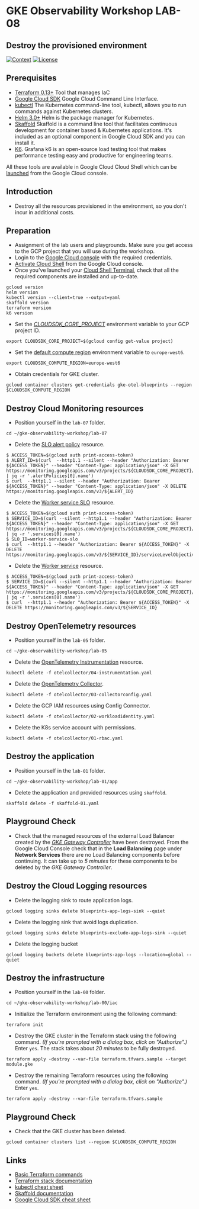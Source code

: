 # GKE Observability Workshop LAB-08

## Destroy the provisioned environment

[![Context](https://img.shields.io/badge/GKE%20Observability%20Workshop-08-blue.svg)](#)
[![License](https://img.shields.io/badge/License-Apache%202.0-blue.svg)](https://opensource.org/licenses/Apache-2.0)

## Prerequisites

* [Terraform 0.13+](https://developer.hashicorp.com/terraform/downloads) Tool that manages IaC 
* [Google Cloud SDK](https://cloud.google.com/sdk/docs/install) Google Cloud Command Line Interface.
* [kubectl](https://kubernetes.io/docs/tasks/tools/install-kubectl-linux/) The Kubernetes command-line tool, kubectl, allows you to run commands against Kubernetes clusters.
* [Helm 3.0+](https://helm.sh/docs/) Helm is the package manager for Kubernetes.
* [Skaffold](https://skaffold.dev/) Skaffold is a command line tool that facilitates continuous development for container based & Kubernetes applications. It's included as an optional component in Google Cloud SDK and you can install it.
* [K6](https://k6.io/docs/). Grafana k6 is an open-source load testing tool that makes performance testing easy and productive for engineering teams. 

All these tools are available in Google Cloud Cloud Shell which can be [launched](https://cloud.google.com/shell/docs/launching-cloud-shell) from the Google Cloud console.


## Introduction
* Destroy all the resources provisioned in the environment, so you don't incur in additional costs.

## Preparation

* Assignment of the lab users and playgrounds. Make sure you get access to the GCP project that you will use during the workshop.
* Login to the [Google Cloud console](https://console.cloud.google.com) with the required credentials.
* [Activate Cloud Shell](https://cloud.google.com/shell/docs/launching-cloud-shell) from the Google Cloud console.
* Once you've launched your [Cloud Shell Terminal](https://cloud.google.com/shell/docs/use-cloud-shell-terminal), check that all the required components are installed and up-to-date.
```
gcloud version
helm version
kubectl version --client=true --output=yaml
skaffold version
terraform version
k6 version
```

* Set the [*CLOUDSDK_CORE_PROJECT*](https://cloud.google.com/compute/docs/gcloud-compute#default_project) environment variable to your GCP project ID.
```
export CLOUDSDK_CORE_PROJECT=$(gcloud config get-value project)
```

* Set the [default compute region](https://cloud.google.com/compute/docs/gcloud-compute#set-default-region-zone-environment-variables) environment variable to `europe-west6`.
```
export CLOUDSDK_COMPUTE_REGION=europe-west6
```

* Obtain credentials for GKE cluster.
```
gcloud container clusters get-credentials gke-otel-blueprints --region $CLOUDSDK_COMPUTE_REGION
```

## Destroy Cloud Monitoring resources

* Position yourself in the `lab-07` folder.
```
cd ~/gke-observability-workshop/lab-07
```

* Delete the [SLO alert policy](https://cloud.google.com/stackdriver/docs/solutions/slo-monitoring/api/create-policy-api) resource.
```shell
$ ACCESS_TOKEN=$(gcloud auth print-access-token)
$ ALERT_ID=$(curl  --http1.1 --silent --header "Authorization: Bearer ${ACCESS_TOKEN}" --header "Content-Type: application/json" -X GET https://monitoring.googleapis.com/v3/projects/${CLOUDSDK_CORE_PROJECT}/alertPolicies | jq -r '.alertPolicies[0].name')
$ curl  --http1.1 --silent --header "Authorization: Bearer ${ACCESS_TOKEN}" --header "Content-Type: application/json" -X DELETE https://monitoring.googleapis.com/v3/${ALERT_ID}
```

* Delete the [Worker service SLO](https://cloud.google.com/stackdriver/docs/solutions/slo-monitoring/api/using-api#slo-delete) resource.
```shell
$ ACCESS_TOKEN=$(gcloud auth print-access-token)
$ SERVICE_ID=$(curl --silent --http1.1 --header "Authorization: Bearer ${ACCESS_TOKEN}" --header "Content-Type: application/json" -X GET https://monitoring.googleapis.com/v3/projects/${CLOUDSDK_CORE_PROJECT}/services | jq -r '.services[0].name')
$ SLO_ID=worker-service-slo
$ curl  --http1.1 --header "Authorization: Bearer ${ACCESS_TOKEN}" -X DELETE https://monitoring.googleapis.com/v3/${SERVICE_ID}/serviceLevelObjectives/${SLO_ID}
```

* Delete the [Worker service](https://cloud.google.com/stackdriver/docs/solutions/slo-monitoring/api/using-api#service-delete) resource.
```shell
$ ACCESS_TOKEN=$(gcloud auth print-access-token)
$ SERVICE_ID=$(curl --silent --http1.1 --header "Authorization: Bearer ${ACCESS_TOKEN}" --header "Content-Type: application/json" -X GET https://monitoring.googleapis.com/v3/projects/${CLOUDSDK_CORE_PROJECT}/services | jq -r '.services[0].name')
$ curl  --http1.1 --header "Authorization: Bearer ${ACCESS_TOKEN}" -X DELETE https://monitoring.googleapis.com/v3/${SERVICE_ID}
```

## Destroy OpenTelemetry resources

* Position yourself in the `lab-05` folder.
```
cd ~/gke-observability-workshop/lab-05
```

* Delete the [OpenTelemetry Instrumentation](https://opentelemetry.io/docs/instrumentation/) resource.
```
kubectl delete -f otelcollector/04-instrumentation.yaml
```

* Delete the [OpenTelemetry Collector](https://opentelemetry.io/docs/collector/).
```
kubectl delete -f otelcollector/03-collectorconfig.yaml
```

* Delete the GCP IAM resources using Config Connector.
```
kubectl delete -f otelcollector/02-workloadidentity.yaml
```

* Delete the K8s service account with permissions.
```
kubectl delete -f otelcollector/01-rbac.yaml
```

## Destroy the application

* Position yourself in the `lab-01` folder.
```
cd ~/gke-observability-workshop/lab-01/app
```

* Delete the application and provided resources using `skaffold`.
```
skaffold delete -f skaffold-01.yaml
```

## Playground Check

* Check that the managed resources of the external Load Balancer created by the [*GKE Gateway Controller*](https://cloud.google.com/kubernetes-engine/docs/concepts/gateway-api) have been destroyed. From the Google Cloud Console check that in the **Load Balancing** page under **Network Services** there are no Load Balancing components before continuing. It can take up to *5 minutes* for these components to be deleted by the *GKE Gateway Controller*.


## Destroy the Cloud Logging resources

* Delete the logging sink to route application logs.

```shell
gcloud logging sinks delete blueprints-app-logs-sink --quiet
```

* Delete the logging sink that avoid logs duplication. 

```shell
gcloud logging sinks delete blueprints-exclude-app-logs-sink --quiet
```

* Delete the logging bucket

```shell
gcloud logging buckets delete blueprints-app-logs --location=global --quiet
```

## Destroy the infrastructure

* Position yourself in the `lab-00` folder.
```
cd ~/gke-observability-workshop/lab-00/iac
```

* Initialize the Terraform environment using the following command: 
```
terraform init
```

* Destroy the GKE cluster in the Terraform stack using the following command. *(If you're prompted with a dialog box, click on "Authorize".)* Enter `yes`. The stack takes about *20 minutes* to be fully destroyed.
```
terraform apply -destroy --var-file terraform.tfvars.sample --target module.gke
```

* Destroy the remaining Terraform resources using the following command. *(If you're prompted with a dialog box, click on "Authorize".)* Enter `yes`.
```
terraform apply -destroy --var-file terraform.tfvars.sample
```

## Playground Check

* Check that the GKE cluster has been deleted.
```
gcloud container clusters list --region $CLOUDSDK_COMPUTE_REGION
```

## Links

- [Basic Terraform commands](https://cloud.google.com/docs/terraform/basic-commands)
- [Terraform stack documentation](../lab-00/iac/README.md)
- [kubectl cheat sheet](https://kubernetes.io/docs/reference/kubectl/cheatsheet/)
- [Skaffold documentation](https://skaffold.dev/docs)
- [Google Cloud SDK cheat sheet](https://gist.github.com/pydevops/cffbd3c694d599c6ca18342d3625af97)
